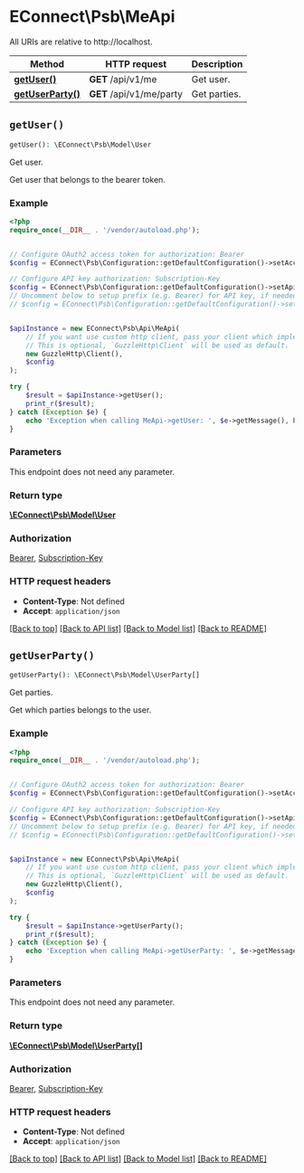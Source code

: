# EConnect\Psb\MeApi

All URIs are relative to http://localhost.

Method | HTTP request | Description
------------- | ------------- | -------------
[**getUser()**](MeApi.md#getUser) | **GET** /api/v1/me | Get user.
[**getUserParty()**](MeApi.md#getUserParty) | **GET** /api/v1/me/party | Get parties.


## `getUser()`

```php
getUser(): \EConnect\Psb\Model\User
```

Get user.

Get user that belongs to the bearer token.

### Example

```php
<?php
require_once(__DIR__ . '/vendor/autoload.php');


// Configure OAuth2 access token for authorization: Bearer
$config = EConnect\Psb\Configuration::getDefaultConfiguration()->setAccessToken('YOUR_ACCESS_TOKEN');

// Configure API key authorization: Subscription-Key
$config = EConnect\Psb\Configuration::getDefaultConfiguration()->setApiKey('Subscription-Key', 'YOUR_API_KEY');
// Uncomment below to setup prefix (e.g. Bearer) for API key, if needed
// $config = EConnect\Psb\Configuration::getDefaultConfiguration()->setApiKeyPrefix('Subscription-Key', 'Bearer');


$apiInstance = new EConnect\Psb\Api\MeApi(
    // If you want use custom http client, pass your client which implements `GuzzleHttp\ClientInterface`.
    // This is optional, `GuzzleHttp\Client` will be used as default.
    new GuzzleHttp\Client(),
    $config
);

try {
    $result = $apiInstance->getUser();
    print_r($result);
} catch (Exception $e) {
    echo 'Exception when calling MeApi->getUser: ', $e->getMessage(), PHP_EOL;
}
```

### Parameters

This endpoint does not need any parameter.

### Return type

[**\EConnect\Psb\Model\User**](../Model/User.md)

### Authorization

[Bearer](../../README.md#Bearer), [Subscription-Key](../../README.md#Subscription-Key)

### HTTP request headers

- **Content-Type**: Not defined
- **Accept**: `application/json`

[[Back to top]](#) [[Back to API list]](../../README.md#endpoints)
[[Back to Model list]](../../README.md#models)
[[Back to README]](../../README.md)

## `getUserParty()`

```php
getUserParty(): \EConnect\Psb\Model\UserParty[]
```

Get parties.

Get which parties belongs to the user.

### Example

```php
<?php
require_once(__DIR__ . '/vendor/autoload.php');


// Configure OAuth2 access token for authorization: Bearer
$config = EConnect\Psb\Configuration::getDefaultConfiguration()->setAccessToken('YOUR_ACCESS_TOKEN');

// Configure API key authorization: Subscription-Key
$config = EConnect\Psb\Configuration::getDefaultConfiguration()->setApiKey('Subscription-Key', 'YOUR_API_KEY');
// Uncomment below to setup prefix (e.g. Bearer) for API key, if needed
// $config = EConnect\Psb\Configuration::getDefaultConfiguration()->setApiKeyPrefix('Subscription-Key', 'Bearer');


$apiInstance = new EConnect\Psb\Api\MeApi(
    // If you want use custom http client, pass your client which implements `GuzzleHttp\ClientInterface`.
    // This is optional, `GuzzleHttp\Client` will be used as default.
    new GuzzleHttp\Client(),
    $config
);

try {
    $result = $apiInstance->getUserParty();
    print_r($result);
} catch (Exception $e) {
    echo 'Exception when calling MeApi->getUserParty: ', $e->getMessage(), PHP_EOL;
}
```

### Parameters

This endpoint does not need any parameter.

### Return type

[**\EConnect\Psb\Model\UserParty[]**](../Model/UserParty.md)

### Authorization

[Bearer](../../README.md#Bearer), [Subscription-Key](../../README.md#Subscription-Key)

### HTTP request headers

- **Content-Type**: Not defined
- **Accept**: `application/json`

[[Back to top]](#) [[Back to API list]](../../README.md#endpoints)
[[Back to Model list]](../../README.md#models)
[[Back to README]](../../README.md)
